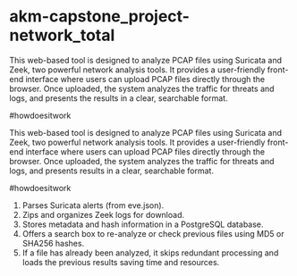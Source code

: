 # akm-capstone_project-network_total

This web-based tool is designed to analyze PCAP files using Suricata and Zeek, two powerful network analysis tools. It provides a user-friendly front-end interface where users can upload PCAP files directly through the browser. Once uploaded, the system analyzes the traffic for threats and logs, and presents the results in a clear, searchable format. 

#howdoesitwork

This web-based tool is designed to analyze PCAP files using Suricata and Zeek, two powerful network analysis tools. It provides a user-friendly front-end interface where users can upload PCAP files directly through the browser. Once uploaded, the system analyzes the traffic for threats and logs, and presents results in a clear, searchable format. 

#howdoesitwork

1. Parses Suricata alerts (from eve.json). 
2. Zips and organizes Zeek logs for download.
3. Stores metadata and hash information in a PostgreSQL database.
4. Offers a search box to re-analyze or check previous files using MD5 or SHA256 hashes.
5. If a file has already been analyzed, it skips redundant processing and loads the previous results saving time and resources.
